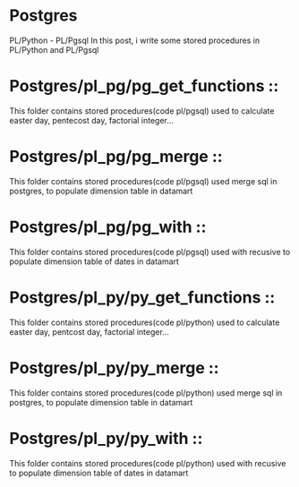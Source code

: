 # Postgres
PL/Python - PL/Pgsql
In this post, i write some stored procedures in PL/Python and PL/Pgsql

# Postgres/pl_pg/pg_get_functions :: 
This folder contains stored procedures(code pl/pgsql) used to calculate easter day, pentecost day, factorial integer...
# Postgres/pl_pg/pg_merge :: 
This folder contains stored procedures(code pl/pgsql) used merge sql in postgres, to populate dimension table in datamart 
# Postgres/pl_pg/pg_with :: 
This folder contains stored procedures(code pl/pgsql) used with recusive to populate dimension table of dates in datamart
# Postgres/pl_py/py_get_functions :: 
This folder contains stored procedures(code pl/python) used to calculate easter day, pentcost day, factorial integer...
# Postgres/pl_py/py_merge :: 
This folder contains stored procedures(code pl/python) used merge sql in postgres, to populate dimension table in datamart 
# Postgres/pl_py/py_with :: 
This folder contains stored procedures(code pl/python) used with recusive to populate dimension table of dates in datamart
